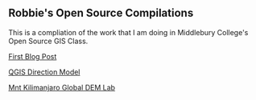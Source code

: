 ## Robbie's Open Source Compilations

This is a compliation of the work that I am doing in Middlebury College's Open Source GIS Class.

[First Blog Post](blogpost1.md)

[QGIS Direction Model](lab1SQL.md)

[Mnt Kilimanjaro Global DEM Lab](saga.md)
